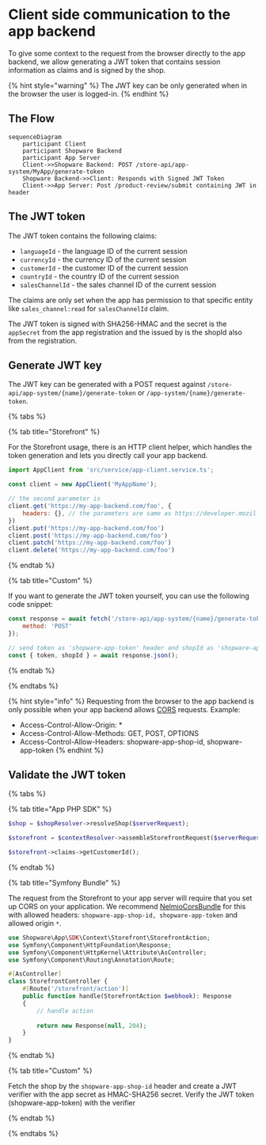# Client side communication to the app backend

To give some context to the request from the browser directly to the app backend, we allow generating a JWT token that contains session information as claims and is signed by the shop.

{% hint style="warning" %}
The JWT key can be only generated when in the browser the user is logged-in.
{% endhint %}

## The Flow

```mermaid
sequenceDiagram
    participant Client
    participant Shopware Backend
    participant App Server
    Client->>Shopware Backend: POST /store-api/app-system/MyApp/generate-token
    Shopware Backend->>Client: Responds with Signed JWT Token
    Client->>App Server: Post /product-review/submit containing JWT in header
```

## The JWT token

The JWT token contains the following claims:

- `languageId` - the language ID of the current session
- `currencyId` - the currency ID of the current session
- `customerId` - the customer ID of the current session
- `countryId` - the country ID of the current session
- `salesChannelId` - the sales channel ID of the current session

The claims are only set when the app has permission to that specific entity like `sales_channel:read` for `salesChannelId` claim.

The JWT token is signed with SHA256-HMAC and the secret is the `appSecret` from the app registration and the issued by is the shopId also from the registration.

## Generate JWT key

The JWT key can be generated with a POST request against `/store-api/app-system/{name}/generate-token` or `/app-system/{name}/generate-token`. 

{% tabs %}

{% tab title="Storefront" %}

For the Storefront usage, there is an HTTP client helper, which handles the token generation and lets you directly call your app backend.

```javascript
import AppClient from 'src/service/app-client.service.ts';

const client = new AppClient('MyAppName');

// the second parameter is 
client.get('https://my-app-backend.com/foo', {
    headers: {}, // the parameters are same as https://developer.mozilla.org/en-US/docs/Web/API/Fetch_API/Using_Fetch
})
client.put('https://my-app-backend.com/foo')
client.post('https://my-app-backend.com/foo')
client.patch('https://my-app-backend.com/foo')
client.delete('https://my-app-backend.com/foo')
```

{% endtab %}

{% tab title="Custom" %}

If you want to generate the JWT token yourself, you can use the following code snippet:

```javascript
const response = await fetch('/store-api/app-system/{name}/generate-token', {
    method: 'POST'
});

// send token as 'shopware-app-token' header and shopId as 'shopware-app-shop-id' header to your app server.
const { token, shopId } = await response.json();
```

{% endtab %}

{% endtabs %}

{% hint style="info" %}
Requesting from the browser to the app backend is only possible when your app backend allows [CORS](https://developer.mozilla.org/en-US/docs/Web/HTTP/CORS) requests. Example:
- Access-Control-Allow-Origin: *
- Access-Control-Allow-Methods: GET, POST, OPTIONS
- Access-Control-Allow-Headers: shopware-app-shop-id, shopware-app-token
{% endhint %}


## Validate the JWT token

{% tabs %}

{% tab title="App PHP SDK" %}

```php
$shop = $shopResolver->resolveShop($serverRequest);

$storefront = $contextResolver->assembleStorefrontRequest($serverRequest, $shop);

$storefront->claims->getCustomerId();
```

{% endtab %}

{% tab title="Symfony Bundle" %}

The request from the Storefront to your app server will require that you set up CORS on your application.
We recommend [NelmioCorsBundle](https://symfony.com/bundles/NelmioCorsBundle/current/index.html) for this with allowed headers:
`shopware-app-shop-id, shopware-app-token` and allowed origin `*`.

```php
use Shopware\App\SDK\Context\Storefront\StorefrontAction;
use Symfony\Component\HttpFoundation\Response;
use Symfony\Component\HttpKernel\Attribute\AsController;
use Symfony\Component\Routing\Annotation\Route;

#[AsController]
class StorefrontController {
    #[Route('/storefront/action')]
    public function handle(StorefrontAction $webhook): Response
    {
        // handle action
        
        return new Response(null, 204);
    }
}
```

{% endtab %}

{% tab title="Custom" %}

Fetch the shop by the `shopware-app-shop-id` header and create a JWT verifier with the app secret as HMAC-SHA256 secret. Verify the JWT token (shopware-app-token) with the verifier

{% endtab %}

{% endtabs %}

